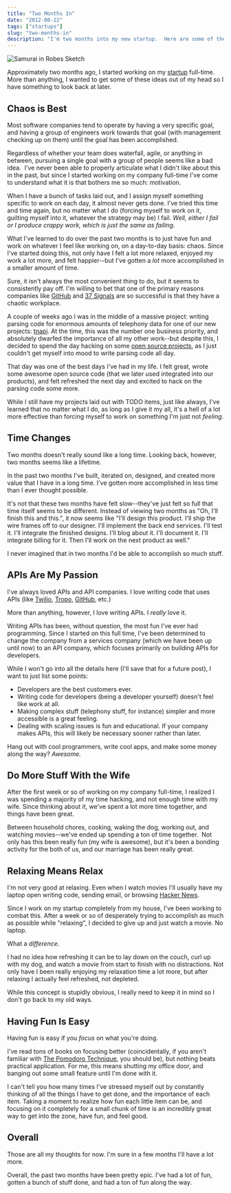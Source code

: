 ```yaml
---
title: "Two Months In"
date: "2012-08-22"
tags: ["startups"]
slug: "two-months-in"
description: "I'm two months into my new startup.  Here are some of the things I've been thinking about."
---
```



![Samurai in Robes Sketch][]


Approximately two months ago, I started working on my [startup][] full-time.
More than anything, I wanted to get some of these ideas out of my head so I
have something to look back at later.


## Chaos is Best

Most software companies tend to operate by having a very specific goal, and
having a group of engineers work towards that goal (with management checking up
on them) until the goal has been accomplished.

Regardless of whether your team does waterfall, agile, or anything in between,
pursuing a single goal with a group of people seems like a bad idea.  I've
never been able to properly articulate what I didn't like about this in the
past, but since I started working on my company full-time I've come to
understand what it is that bothers me so much: motivation.

When I have a bunch of tasks laid out, and I assign myself something specific
to work on each day, it almost never gets done.  I've tried this time and time
again, but no matter what I do (forcing myself to work on it, guilting myself
into it, whatever the strategy may be) I fail.  *Well, either I fail or I
produce crappy work, which is just the same as failing.*

What I've learned to do over the past two months is to just have fun and work
on whatever I feel like working on, on a day-to-day basis: chaos.  Since I've
started doing this, not only have I felt a lot more relaxed, enjoyed my work a
lot more, and felt happier--but I've gotten a *lot* more accomplished in a
smaller amount of time.

Sure, it isn't always the most convenient thing to do, but it seems to
consistently pay off.  I'm willing to bet that one of the primary reasons
companies like [GitHub][] and [37 Signals][] are so successful is that they
have a chaotic workplace.

A couple of weeks ago I was in the middle of a massive project: writing parsing
code for enormous amounts of telephony data for one of our new projects:
[tnapi][].  At the time, this was the number one business priority, and
absolutely dwarfed the importance of all my other work--but despite this, I
decided to spend the day hacking on some [open source projects][], as I just
couldn't get myself into mood to write parsing code all day.

That day was one of the best days I've had in my life.  I felt great, wrote
some awesome open source code (that we later used integrated into our
products), and felt refreshed the next day and excited to hack on the parsing
code some more.

While I still have my projects laid out with TODO items, just like always, I've
learned that no matter what I do, as long as I give it my all, it's a hell of a
lot more effective than forcing myself to work on something I'm just not
*feeling*.


## Time Changes

Two months doesn't really sound like a long time.  Looking back, however, two
months seems like a lifetime.

In the past two months I've built, iterated on, designed, and created more
value that I have in a long time.  I've gotten more accomplished in less time
than I ever thought possible.

It's not that these two months have felt slow--they've just felt so full that
time itself seems to be different.  Instead of viewing two months as "Oh, I'll
finish this and this.", it now seems like "I'll design this product.  I'll ship
the wire frames off to our designer.  I'll implement the back end services.
I'll test it.  I'll integrate the finished designs.  I'll blog about it.  I'll
document it.  I'll integrate billing for it.  Then I'll work on the next
product as well."

I never imagined that in two months I'd be able to accomplish so much stuff.


## APIs Are My Passion

I've always loved APIs and API companies.  I love writing code that uses APIs
(like [Twilio][], [Tropo][], [GitHub][GitHub], etc.)

More than anything, however, I love writing APIs.  I *really* love it.

Writing APIs has been, without question, the most fun I've ever had
programming.  Since I started on this full time, I've been determined to change
the company from a services company (which we have been up until now) to an API
company, which focuses primarily on building APIs for developers.

While I won't go into all the details here (I'll save that for a future post),
I want to just list some points:

-   Developers are the best customers ever.
-   Writing code for developers (being a developer yourself) doesn't feel like
    work at all.
-   Making complex stuff (telephony stuff, for instance) simpler and more
    accessible is a great feeling.
-   Dealing with scaling issues is fun and educational.  If your company makes
    APIs, this will likely be necessary sooner rather than later.

Hang out with cool programmers, write cool apps, and make some money along the
way?  *Awesome.*


## Do More Stuff With the Wife

After the first week or so of working on my company full-time, I realized I was
spending a majority of my time hacking, and not enough time with my wife.
Since thinking about it, we've spent a lot more time together, and things have
been great.

Between household chores, cooking, waking the dog, working out, and watching
movies--we've ended up spending a ton of time together.  Not only has this
been really fun (my wife is awesome), but it's been a bonding activity for the
both of us, and our marriage has been really great.


## Relaxing Means Relax

I'm not very good at relaxing.  Even when I watch movies I'll usually have my
laptop open writing code, sending email, or browsing [Hacker News][].

Since I work on my startup completely from my house, I've been working to
combat this.  After a week or so of desperately trying to accomplish as much as
possible while "relaxing", I decided to give up and just watch a movie.  No
laptop.

What a *difference*.

I had no idea how refreshing it can be to lay down on the couch, curl up with
my dog, and watch a movie from start to finish with no distractions.  Not only
have I been really enjoying my relaxation time a lot more, but after relaxing I
actually feel refreshed, not depleted.

While this concept is stupidly obvious, I really need to keep it in mind so I
don't go back to my old ways.


## Having Fun Is Easy

Having fun is easy if you *focus* on what you're doing.

I've read tons of books on focusing better (coincidentally, if you aren't
familiar with [The Pomodoro Technique][], you should be), but nothing beats
practical application.  For me, this means shutting my office door, and banging
out some small feature until I'm done with it.

I can't tell you how many times I've stressed myself out by constantly thinking
of all the things I have to get done, and the importance of each item.  Taking
a moment to realize how fun each little item can be, and focusing on it
completely for a small chunk of time is an incredibly great way to get into the
zone, have fun, and feel good.


## Overall

Those are all my thoughts for now.  I'm sure in a few months I'll have a lot
more. 

Overall, the past two months have been pretty epic.  I've had a lot of fun,
gotten a bunch of stuff done, and had a ton of fun along the way.


  [Samurai in Robes Sketch]: {filename}/images/2012/samurai-in-robes-sketch.png "Samurai in Robes Sketch"
  [startup]: https://www.telephonyresearch.com/ "Telephony Research"
  [GitHub]: https://github.com/ "GitHub"
  [37 Signals]: http://37signals.com/ "37 Signals"
  [tnapi]: http://tnapi.com/ "tnAPI - A simple telephony data API."
  [open source projects]: https://github.com/rdegges "Randall Degges on GitHub"
  [Twilio]: http://www.twilio.com/ "Twilio"
  [Tropo]: https://www.tropo.com/home.jsp "Tropo"
  [Hacker News]: http://news.ycombinator.com/ "Hacker News"
  [The Pomodoro Technique]: http://www.amazon.com/gp/product/1934356506/ref=as_li_ss_tl?ie=UTF8&camp=1789&creative=390957&creativeASIN=1934356506&linkCode=as2&tag=rdegges-20 "The Pomodoro Technique"
